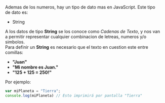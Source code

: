 Ademas de los numeros, hay un tipo de dato mas en JavaScript.
Este tipo de dato es:

* String

A los datos de tipo **String** se los conoce como _Cadenas de Texto_, y nos van a permitir representar cualquier combinacion de letreas, numeros y/o simbolos.  
Para definir un **String** es necesario que el texto en cuestion este entre comillas:

* **"Juan"** 
* **"Mi nombre es Juan."** 
* **"125 + 125 = 250!"** 

Por ejemplo:

```javascript
var miPlaneta = "Tierra";
console.log(miPlaneta) // Esto imprimirá por pantalla "Tierra"
```
